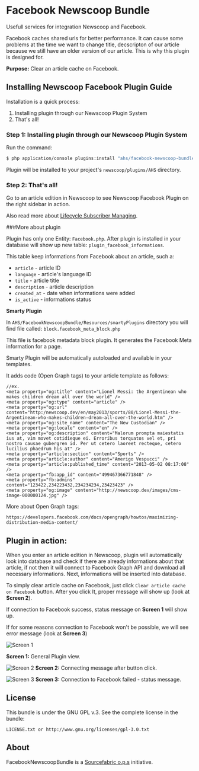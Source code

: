 Facebook Newscoop Bundle
======================

Usefull services for integration Newscoop and Facebook.

Facebook caches shared urls for better performance. It can cause some problems at the time we want to change title, decscripton of our article because we still have an older version of our article. This is why this plugin is designed for.

**Purpose:** Clear an article cache on Facebook.

Installing Newscoop Facebook Plugin Guide
-------------
Installation is a quick process:


1. Installing plugin through our Newscoop Plugin System
2. That's all!

### Step 1: Installing plugin through our Newscoop Plugin System
Run the command:
``` bash
$ php application/console plugins:install "ahs/facebook-newscoop-bundle" --env=prod
```
Plugin will be installed to your project's `newscoop/plugins/AHS` directory.


### Step 2: That's all!
Go to an article edition in Newscoop to see Newscoop Facebook Plugin on the right sidebar in action.

Also read more about [Lifecycle Subscriber Managing](https://wiki.sourcefabric.org/display/NPS/Lifecycle+Subscriber+Managing).

###More about plugin 


Plugin has only one Entity: `Facebook.php`. After plugin is installed in your database will show up new table: `plugin_facebook_informations`.

This table keep informations from Facebook about an article, such a:
- `article` - article ID
- `language` - article's language ID
- `title` - article title
- `description` - article description
- `created_at` - date when informations were added
- `is_active` - informations status

**Smarty Plugin**

In `AHS/FacebookNewscoopBundle/Resources/smartyPlugins` directory you will find file called: `block.facebook_meta_block.php`

This file is facebook metadata block plugin. It generates the Facebook Meta information for a page.

Smarty Plugin will be automatically autoloaded and available in your templates.

It adds code (Open Graph tags) to your article template as follows:

```
//ex.
<meta property="og:title" content="Lionel Messi: the Argentinean who makes children dream all over the world" />
<meta property="og:type" content="article" />
<meta property="og:url" content="http:/newscoop.dev/en/may2013/sports/80/Lionel-Messi-the-Argentinean-who-makes-children-dream-all-over-the-world.htm" />
<meta property="og:site_name" content="The New Custodian" />
<meta property="og:locale" content="en" />
<meta property="og:description" content="Malorum prompta maiestatis ius at, vim movet cotidieque ei. Erroribus torquatos vel et, pri nostro causae gubergren id. Per ut cetero laoreet recteque, cetero lucilius phaedrum his at" />
<meta property="article:section" content="Sports" />
<meta property="article:author" content="Amerigo Vespucci" />
<meta property="article:published_time" content="2013-05-02 08:17:08" />
<meta property="fb:app_id" content="499467366771848" />
<meta property="fb:admins" content="123422,234223432,234234234,23423423" />
<meta property="og:image" content="http://newscoop.dev/images/cms-image-000000124.jpg" />
```
More about Open Graph tags: 

    https://developers.facebook.com/docs/opengraph/howtos/maximizing-distribution-media-content/

Plugin in action:
-------
When you enter an article edition in Newscoop, plugin will automatically look into database and check if there are already informations about that article, if not then it will connect to Facebook Graph API and download all necessary informations. Next, informations will be inserted into database.


To simply clear article cache on Facebook, just click `Clear article cache on Facebook` button.
After you click It, proper message will show up (look at **Screen 2**).

If connection to Facebook success, status message on **Screen 1** will show up.

If for some reasons connection to Facebook won't be possible, we will see error message (look at **Screen 3**)

![Screen 1](http://i42.tinypic.com/30k65x0.png)

**Screen 1:** General Plugin view.

![Screen 2](http://i42.tinypic.com/2qve24x.png)
**Screen 2:** Connecting message after button click.

![Screen 3](http://i42.tinypic.com/6tp9nl.png)
**Screen 3:** Connection to Facebook failed - status message.


License
-------

This bundle is under the GNU GPL v.3. See the complete license in the bundle:

    LICENSE.txt or http://www.gnu.org/licenses/gpl-3.0.txt

About
-------
FacebookNewscoopBundle is a [Sourcefabric o.p.s](https://github.com/sourcefabric) initiative.